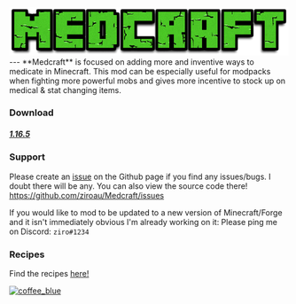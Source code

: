 <img src="https://github.com/ziroau/Medcraft/blob/gh-pages/img/logos/Medcraft.png?raw=true">
---
**Medcraft** is focused on adding more and inventive ways to medicate in Minecraft.
This mod can be especially useful for modpacks when fighting more powerful mobs and gives more incentive to stock up on medical & stat changing items.

### Download
##### [1.16.5]

### Support
Please create an [issue] on the Github page if you find any issues/bugs. I doubt there will be any.
You can also view the source code there!
https://github.com/ziroau/Medcraft/issues


If you would like to mod to be updated to a new version of Minecraft/Forge and it isn't immediately obvious I'm already working on it:
Please ping me on Discord: `ziro#1234`

### Recipes
Find the recipes [here!]

[1.16.5]: <https://github.com/ziroau/Medcraft/releases/tags/1.0>
[issue]: <https://github.com/ziroau/Medcraft/issues>
[here!]: <https://medcraft.ziroau.com/recipes>

<a href="https://ko-fi.com/ziroau"><img width="300" alt="coffee_blue" src="https://www.ziroau.com/img/buttons/coffee_blue.png"></a>

